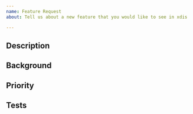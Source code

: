 ```yaml
---
name: Feature Request
about: Tell us about a new feature that you would like to see in xdis

---
```


## Description

<!-- Add a short description of the feature. This might
include same input and output. -->

## Background

<!-- Add any additional background for the
feature, for example: user scenarios, or the value of the feature. -->

## Priority

<!-- If this is important for a particular public, state that here.
     If this is blocking some important activity let us know what activity it blocks.
	 If you are asking about a release because you are packing for a distribution like Ubuntu or Fedora, BlackArch, say so. I generally make releases otherwise on whim or when I have a need, such as I am giving a talk. If you sponsor, the project your release request has greater importance.

	 Otherwise, we'll assume whatever is wrong or needed has the lowest priority in addressing.

-->

## Tests
<!-- _This section is optional._

Add text with suggestions on how to test the feature,
if it is not obvious.
-->
